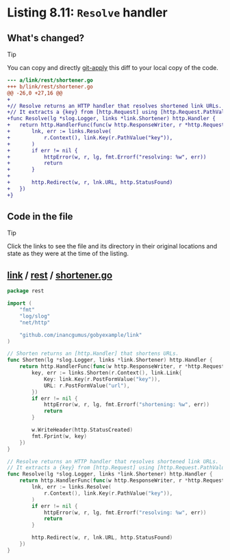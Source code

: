 # Listing 8.11: `Resolve` handler

## What's changed?

> [!TIP]
> You can copy and directly [git-apply](https://tldr.inbrowser.app/pages/common/git-apply) this diff to your local copy of the code.

```diff
--- a/link/rest/shortener.go
+++ b/link/rest/shortener.go
@@ -26,0 +27,16 @@
+
+// Resolve returns an HTTP handler that resolves shortened link URLs.
+// It extracts a {key} from [http.Request] using [http.Request.PathValue].
+func Resolve(lg *slog.Logger, links *link.Shortener) http.Handler {
+	return http.HandlerFunc(func(w http.ResponseWriter, r *http.Request) {
+		lnk, err := links.Resolve(
+			r.Context(), link.Key(r.PathValue("key")),
+		)
+		if err != nil {
+			httpError(w, r, lg, fmt.Errorf("resolving: %w", err))
+			return
+		}
+
+		http.Redirect(w, r, lnk.URL, http.StatusFound)
+	})
+}

```
## Code in the file

> [!TIP]
> Click the links to see the file and its directory in their original locations and state as they were at the time of the listing.

## [link](https://github.com/inancgumus/gobyexample/blob/dc16fdf48dec306bc85c4e7c6f15a867930b9b6d/link) / [rest](https://github.com/inancgumus/gobyexample/blob/dc16fdf48dec306bc85c4e7c6f15a867930b9b6d/link/rest) / [shortener.go](https://github.com/inancgumus/gobyexample/blob/dc16fdf48dec306bc85c4e7c6f15a867930b9b6d/link/rest/shortener.go)

```go
package rest

import (
	"fmt"
	"log/slog"
	"net/http"

	"github.com/inancgumus/gobyexample/link"
)

// Shorten returns an [http.Handler] that shortens URLs.
func Shorten(lg *slog.Logger, links *link.Shortener) http.Handler {
	return http.HandlerFunc(func(w http.ResponseWriter, r *http.Request) {
		key, err := links.Shorten(r.Context(), link.Link{
			Key: link.Key(r.PostFormValue("key")),
			URL: r.PostFormValue("url"),
		})
		if err != nil {
			httpError(w, r, lg, fmt.Errorf("shortening: %w", err))
			return
		}

		w.WriteHeader(http.StatusCreated)
		fmt.Fprint(w, key)
	})
}

// Resolve returns an HTTP handler that resolves shortened link URLs.
// It extracts a {key} from [http.Request] using [http.Request.PathValue].
func Resolve(lg *slog.Logger, links *link.Shortener) http.Handler {
	return http.HandlerFunc(func(w http.ResponseWriter, r *http.Request) {
		lnk, err := links.Resolve(
			r.Context(), link.Key(r.PathValue("key")),
		)
		if err != nil {
			httpError(w, r, lg, fmt.Errorf("resolving: %w", err))
			return
		}

		http.Redirect(w, r, lnk.URL, http.StatusFound)
	})
}
```

